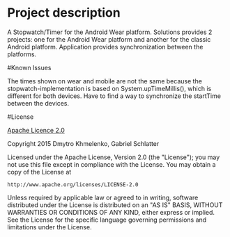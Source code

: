 # Project description
A Stopwatch/Timer for the Android Wear platform. Solutions provides 2 projects: one for the Android Wear platform and another for the classic Android platform. Application provides synchronization between the platforms.

#Known Issues

The times shown on wear and mobile are not the same because the stopwatch-implementation is based on System.upTimeMillis(), which is different for both devices. Have to find a way to synchronize the startTime between the devices.

#License

[Apache Licence 2.0](http://www.apache.org/licenses/LICENSE-2.0)

Copyright 2015 Dmytro Khmelenko, Gabriel Schlatter

Licensed under the Apache License, Version 2.0 (the "License");
you may not use this file except in compliance with the License.
You may obtain a copy of the License at

    http://www.apache.org/licenses/LICENSE-2.0

Unless required by applicable law or agreed to in writing, software
distributed under the License is distributed on an "AS IS" BASIS,
WITHOUT WARRANTIES OR CONDITIONS OF ANY KIND, either express or implied.
See the License for the specific language governing permissions and
limitations under the License.
